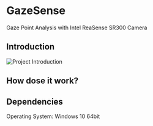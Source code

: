 # GazeSense
Gaze Point Analysis with Intel ReaSense SR300 Camera
## Introduction
![Project Introduction](http://omn6gkuiy.bkt.clouddn.com/Project_Introduction.png)
## How dose it work?

## Dependencies
Operating System: Windows 10 64bit
